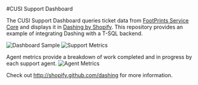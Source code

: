 #CUSI Support Dashboard

The CUSI Support Dashboard queries ticket data from [FootPrints Service Core](http://www.bmc.com/it-solutions/footprints-service-core.html) and displays it in [Dashing by Shopify](http://shopify.github.io/dashing/).  This repository provides an example of integrating Dashing with a T-SQL backend.

![Dashboard Sample](http://i.imgur.com/T6GHRPe.png)
![Support Metrics](http://i.imgur.com/jnNAe2G.png)

Agent metrics provide a breakdown of work completed and in progress by each support agent.
![Agent Metrics](http://i.imgur.com/bJ5n5O8.png)

Check out http://shopify.github.com/dashing for more information.
